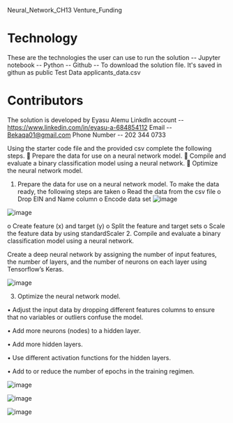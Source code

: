 Neural_Network_CH13
Venture_Funding

 # Technology 
 These are the technologies the user can use to run the solution -- Jupyter notebook  -- Python -- Github -- To download the solution file. It's saved in githun as public
Test Data 
applicants_data.csv
 # Contributors 
 The solution is developed by Eyasu Alemu LinkdIn account -- https://www.linkedin.com/in/eyasu-a-684854112 Email -- Bekaqa01@gmail.com Phone Number -- 202 344 0733


Using the starter code file and the provided csv complete the following steps.
	Prepare the data for use on a neural network model.
	Compile and evaluate a binary classification model using a neural network.
	Optimize the neural network model.

1.	Prepare the data for use on a neural network model.
To make the data ready, the following steps are taken
o	Read the data from the csv file
o	Drop EIN and Name column
o	Encode data set
![image](https://github.com/Eyasualemu/Neural_Network_CH13/assets/44585226/5deefc30-caf0-496d-8209-c9e47e24514c)

![image](https://github.com/Eyasualemu/Neural_Network_CH13/assets/44585226/4b0a10cf-1650-46f7-a6d8-1540a24bb242)

o	Create feature (x) and target (y)
o	Split the feature and target sets
o	Scale the feature data by using standardScaler
2.	Compile and evaluate a binary classification model using a neural network.

Create a deep neural network by assigning the number of input features, the number of layers, and the number of neurons on each layer using Tensorflow’s Keras.

 ![image](https://github.com/Eyasualemu/Neural_Network_CH13/assets/44585226/dccd9b97-01d9-48e2-a230-4642ae95e531)


3.	Optimize the neural network model.

•	Adjust the input data by dropping different features columns to ensure that no variables or outliers confuse the model.

•	Add more neurons (nodes) to a hidden layer.

•	Add more hidden layers.

•	Use different activation functions for the hidden layers.

•	Add to or reduce the number of epochs in the training regimen.

![image](https://github.com/Eyasualemu/Neural_Network_CH13/assets/44585226/100387df-0e98-451f-936d-5bd879bf63d2)

![image](https://github.com/Eyasualemu/Neural_Network_CH13/assets/44585226/e9fa6eb7-7ffb-4a32-853b-1ffc146655b3)

![image](https://github.com/Eyasualemu/Neural_Network_CH13/assets/44585226/093d4f75-c2b9-462c-84f3-1e6af405e99c)




 

 

 

